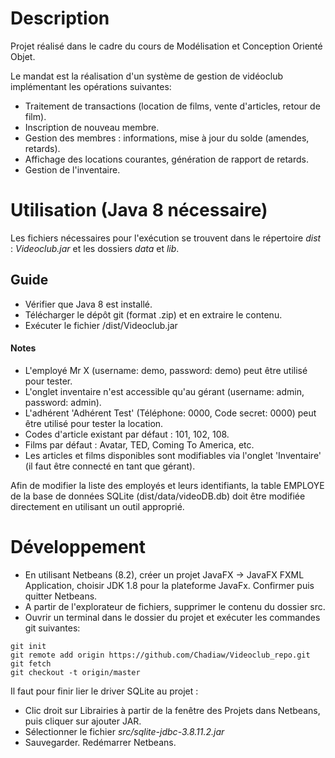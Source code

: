 # Description

Projet réalisé dans le cadre du cours de Modélisation et Conception Orienté Objet. 

Le mandat est la réalisation d'un système de gestion de vidéoclub implémentant les opérations suivantes:
- Traitement de transactions (location de films, vente d'articles, retour de film).
- Inscription de nouveau membre.
- Gestion des membres : informations, mise à jour du solde (amendes, retards).
- Affichage des locations courantes, génération de rapport de retards. 
- Gestion de l'inventaire.

# Utilisation (Java 8 nécessaire)

Les fichiers nécessaires pour l'exécution se trouvent dans le répertoire *dist* : *Videoclub.jar* et les dossiers *data* et *lib*.

## Guide
- Vérifier que Java 8 est installé.
- Télécharger le dépôt git (format .zip) et en extraire le contenu. 
- Exécuter le fichier /dist/Videoclub.jar 

#### Notes
- L'employé Mr X (username: demo, password: demo) peut être utilisé pour tester.
- L'onglet inventaire n'est accessible qu'au gérant (username: admin, password: admin). 
- L'adhérent 'Adhérent Test' (Téléphone: 0000, Code secret: 0000) peut être utilisé pour tester la location.
- Codes d'article existant par défaut : 101, 102, 108. 
- Films par défaut : Avatar, TED, Coming To America, etc.
- Les articles et films disponibles sont modifiables via l'onglet 'Inventaire' (il faut être connecté en tant que gérant).

Afin de modifier la liste des employés et leurs identifiants, la table EMPLOYE de la base de données SQLite (dist/data/videoDB.db) doit être modifiée directement en utilisant un outil approprié.

# Développement
- En utilisant Netbeans (8.2), créer un projet JavaFX -> JavaFX FXML Application, choisir JDK 1.8 pour la plateforme JavaFx. Confirmer puis quitter Netbeans.
- A partir de l'explorateur de fichiers, supprimer le contenu du dossier src. 
- Ouvrir un terminal dans le dossier du projet et exécuter les commandes git suivantes:
```
git init
git remote add origin https://github.com/Chadiaw/Videoclub_repo.git
git fetch
git checkout -t origin/master
```
Il faut pour finir lier le driver SQLite au projet :
- Clic droit sur Librairies à partir de la fenêtre des Projets dans Netbeans, puis cliquer sur ajouter JAR.
- Sélectionner le fichier *src/sqlite-jdbc-3.8.11.2.jar*
- Sauvegarder. Redémarrer Netbeans. 
